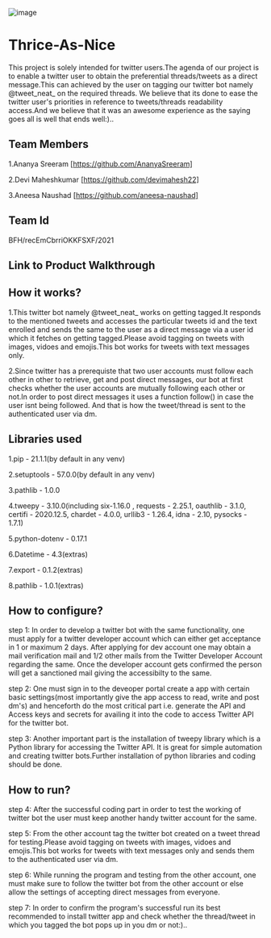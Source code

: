 ![image](https://user-images.githubusercontent.com/84219262/119408153-e127d380-bd02-11eb-930a-637eeec47b26.png)

# Thrice-As-Nice
This project is solely intended for twitter users.The agenda of our project is to enable a twitter user to obtain the preferential threads/tweets as a direct message.This can achieved by the user on tagging our twitter bot namely @tweet_neat_ on the required threads. We believe that its done to ease the twitter user's priorities in reference to tweets/threads readability access.And we believe that it was an awesome experience as the saying goes all is well that ends well:)..

## Team Members
1.Ananya Sreeram [https://github.com/AnanyaSreeram]

2.Devi Maheshkumar [https://github.com/devimahesh22]

3.Aneesa Naushad [https://github.com/aneesa-naushad]

## Team Id
BFH/recEmCbrriOKKFSXF/2021

## Link to Product Walkthrough



## How it works?
1.This twitter bot namely @tweet_neat_ works on getting tagged.It responds to the mentioned tweets and accesses the particular tweets id and the text enrolled and sends the same to the user as a direct message via a user id which it fetches on getting tagged.Please avoid tagging on tweets with images, vidoes and emojis.This bot works for tweets with text messages only.

2.Since twitter has a prerequiste that two user accounts must follow each other in other to retrieve, get and post direct messages, our bot at first checks whether the user accounts are mutually following each other or not.In order to post direct messages it uses a function follow() in case the user isnt being followed. And that is how the tweet/thread is sent to the authenticated user via dm.

## Libraries used
1.pip - 21.1.1(by default in any venv)

2.setuptools - 57.0.0(by default in any venv)

3.pathlib - 1.0.0

4.tweepy - 3.10.0(including six-1.16.0 , requests - 2.25.1, oauthlib - 3.1.0, certifi - 2020.12.5, chardet - 4.0.0, urllib3 - 1.26.4, idna - 2.10, pysocks - 1.7.1)

5.python-dotenv - 0.17.1

6.Datetime - 4.3(extras)

7.export - 0.1.2(extras)

8.pathlib - 1.0.1(extras)

## How to configure?
step 1: In order to develop a twitter bot with the same functionality, one must apply for a twitter developer account which can either get acceptance in 1 or maximum 2 days.
        After applying for dev account one may obtain a mail verification mail and 1/2 other mails from the Twitter Developer Account regarding the same.
        Once the developer account gets confirmed the person will get a sanctioned mail giving the accessibilty to the same.
        
step 2: One must sign in to the deveoper portal create a app with certain basic settings(most importantly give the app access to read, write and post dm's) and henceforth do         the most critical part i.e. generate the API and Access keys and secrets for availing it into the code to access Twitter API for the twitter bot.

step 3: Another important part is the installation of tweepy library which is a Python library for accessing the Twitter API. It is great for simple automation and creating           twitter bots.Further installation of python libraries and coding should be done.

## How to run?
step 4: After the successful coding part in order to test the working of twitter bot the user must keep another handy twitter account for the same.

step 5: From the other account tag the twitter bot created on a tweet thread for testing.Please avoid tagging on tweets with images, vidoes and emojis.This bot works for             tweets with text messages only and sends them to the authenticated user via dm.

step 6: While running the program and testing from the other account, one must make sure to follow the twitter bot from the other account or else allow the settings of               accepting direct messages from everyone.

step 7: In order to confirm the program's successful run its best recommended to install twitter app and check whether the thread/tweet in which you
        tagged the bot pops up in you dm or not:)..        
        









